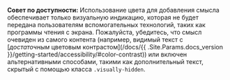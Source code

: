 **Совет по доступности:** Использование цвета для добавления смысла обеспечивает только визуальную индикацию, которая не будет передана пользователям вспомогательных технологий, таких как программы чтения с экрана. Пожалуйста, убедитесь, что смысл очевиден из самого контента (например, видимый текст с [*достаточным* цветовым контрастом](/docs/{{ .Site.Params.docs_version }}/getting-started/accessibility/#color-contrast)) или включен альтернативными способами, такими как дополнительный текст, скрытый с помощью класса `.visually-hidden`.
